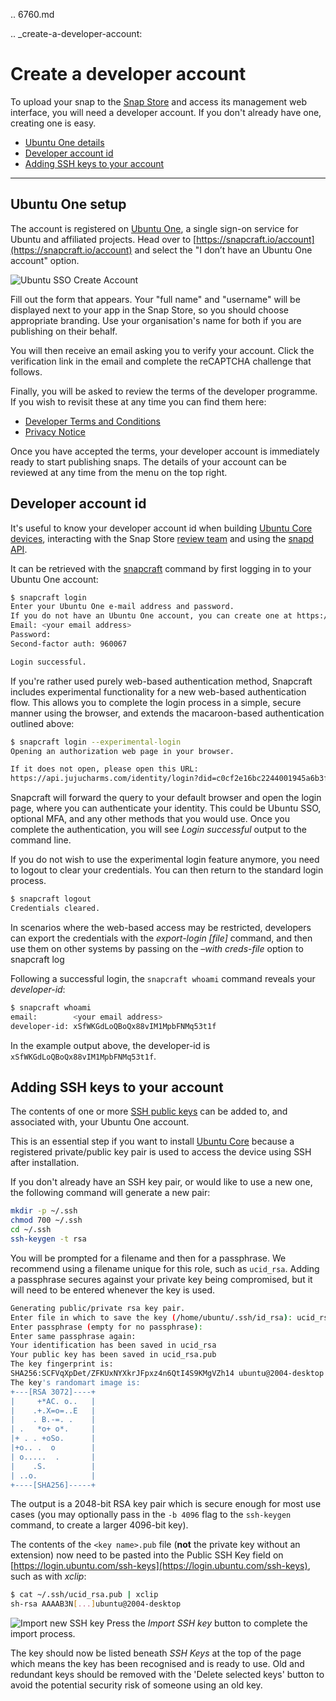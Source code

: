 .. 6760.md

.. _create-a-developer-account:

# Create a developer account

To upload your snap to the [Snap Store](https://snapcraft.io/store) and access its management web interface, you will need a developer account. If you don't already have one, creating one is easy.

- [Ubuntu One details](#create-a-developer-account-heading--setup)
- [Developer account id](#create-a-developer-account-heading--developer-id)
- [Adding SSH keys to your account](#create-a-developer-account-heading--ssh-keys)

---

<h2 id='create-a-developer-account-heading--details'>Ubuntu One setup</h2>

The account is registered on [Ubuntu One](https://login.ubuntu.com/), a single sign-on service for Ubuntu and affiliated projects. Head over to [https://snapcraft.io/account](https://snapcraft.io/account) and select the "I don’t have an Ubuntu One account" option.

![Ubuntu SSO Create Account](https://assets.ubuntu.com/v1/d7966a51-sso-01.png)

Fill out the form that appears. Your "full name" and "username" will be displayed next to your app in the Snap Store, so you should choose appropriate branding. Use your organisation's name for both if you are publishing on their behalf.

You will then receive an email asking you to verify your account. Click the verification link in the email and complete the reCAPTCHA challenge that follows.

Finally, you will be asked to review the terms of the developer programme. If you wish to revisit these at any time you can find them here:

* [Developer Terms and Conditions](https://www.ubuntu.com/legal/terms-and-policies/developer-terms-and-conditions)
* [Privacy Notice](https://www.ubuntu.com/legal/dataprivacy/snap-store)

Once you have accepted the terms, your developer account is immediately ready to start publishing snaps. The details of your account can be reviewed at any time from the menu on the top right.

<h2 id='create-a-developer-account-heading--developer-id'>Developer account id</h2>

It's useful to know your developer account id when building [Ubuntu Core devices](https://ubuntu.com/core/docs/system-user),  interacting with the  Snap Store [review team](https://forum.snapcraft.io/c/store-requests/19) and using the [snapd API](https://snapcraft.io/docs/snapd-rest-api).

It can be retrieved with the [snapcraft](snapcraft-overview.md) command by first logging in to your Ubuntu One account:

```bash
$ snapcraft login
Enter your Ubuntu One e-mail address and password.
If you do not have an Ubuntu One account, you can create one at https://snapcraft.io/account
Email: <your email address>
Password:
Second-factor auth: 960067

Login successful.
```

If you're rather used purely web-based authentication method, Snapcraft includes experimental functionality for a new web-based authentication flow. This allows you to complete the login process in a simple, secure manner using the browser, and extends the macaroon-based authentication outlined above:

```bash
$ snapcraft login --experimental-login
Opening an authorization web page in your browser.

If it does not open, please open this URL:
https://api.jujucharms.com/identity/login?did=c0cf2e16bc2244001945a6b3fe6d56c4e35a8401a3678ecff9fce89ef6cd2583
```

Snapcraft will forward the query to your default browser and open the login page, where you can authenticate your identity. This could be Ubuntu SSO, optional MFA, and any other methods that you would use. Once you complete the authentication, you will see _Login successful_  output to the command line.

If you do not wish to use the experimental login feature anymore, you  need to logout to clear your credentials. You can then return to the standard login process.

```bash
$ snapcraft logout
Credentials cleared.
```

In scenarios where the web-based access may be restricted, developers can export the credentials with the *export-login [file]* command, and then use them on other systems by passing on the *–with creds-file* option to snapcraft log

Following a successful login, the `snapcraft whoami` command reveals your _developer-id_:

```bash
$ snapcraft whoami
email:        <your email address>
developer-id: xSfWKGdLoQBoQx88vIM1MpbFNMq53t1f
```

In the example output above, the developer-id is `xSfWKGdLoQBoQx88vIM1MpbFNMq53t1f`.

<h2 id='create-a-developer-account-heading--ssh-keys'>Adding SSH keys to your account</h2>

The contents of one or more [SSH public keys](https://help.ubuntu.com/community/SSH/OpenSSH/Keys) can be added to, and associated with, your Ubuntu One account.

This is an essential step if you want to install [Ubuntu Core](https://ubuntu.com/core/docs) because a registered private/public key pair is used to access the device using SSH after installation.

If you don't already have an SSH key pair, or would like to use a new one, the following command will generate a new pair:

```bash
mkdir -p ~/.ssh
chmod 700 ~/.ssh
cd ~/.ssh
ssh-keygen -t rsa
```

You will be prompted for a filename and then for a passphrase. We recommend using a filename unique for this role, such as `ucid_rsa`. Adding a passphrase secures against your private key being compromised, but it will need to be entered whenever the key is used.

```bash
Generating public/private rsa key pair.
Enter file in which to save the key (/home/ubuntu/.ssh/id_rsa): ucid_rsa
Enter passphrase (empty for no passphrase):
Enter same passphrase again:
Your identification has been saved in ucid_rsa
Your public key has been saved in ucid_rsa.pub
The key fingerprint is:
SHA256:SCFVqXpDet/ZFKUxNYXkrJFpxz4n6QtI4S9KMgVZh14 ubuntu@2004-desktop
The key's randomart image is:
+---[RSA 3072]----+
|     +*AC. o..   |
|    .+.X=o=..E   |
|    . B.-=. .    |
| .   *o+ o*.     |
|+ . . +oSo.      |
|+o.. .  o        |
| o.....  .       |
|    .S.          |
| ..o.            |
+----[SHA256]-----+

```

The output is a 2048-bit RSA key pair  which is secure enough for most use cases (you may optionally pass in the `-b 4096` flag to the `ssh-keygen` command, to create a larger 4096-bit key).

The contents of the `<key name>.pub` file (**not** the private key without an extension) now need to be pasted into the Public SSH Key field on [https://login.ubuntu.com/ssh-keys](https://login.ubuntu.com/ssh-keys), such as with _xclip_:

```bash
$ cat ~/.ssh/ucid_rsa.pub | xclip
sh-rsa AAAAB3N[...]ubuntu@2004-desktop
```

![Import new SSH key](https://assets.ubuntu.com/v1/611268cf-sso-02.png)
Press the _Import SSH key_ button to complete the import process.

The key should now be listed beneath _SSH Keys_ at the top of the page which means the key has been recognised and is ready to use. Old and redundant keys should be removed with the 'Delete selected keys' button to avoid the potential security risk of someone using an old key.